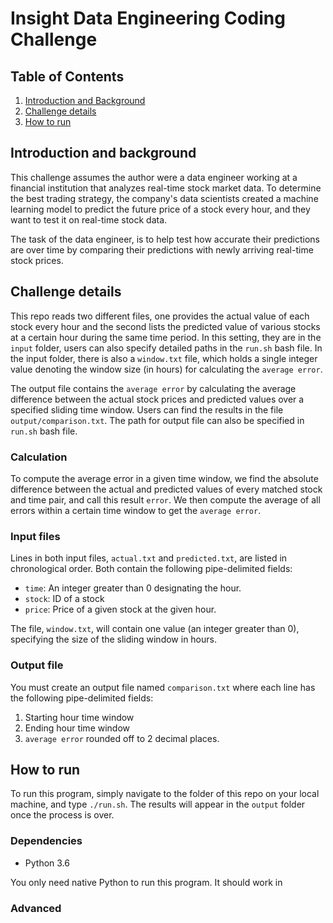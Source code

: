 # Insight Data Engineering Coding Challenge
## Table of Contents
1. [Introduction and Background](README.md#introduction)
1. [Challenge details](README.md#challenge-details)
1. [How to run](README.md#how-to-run)



## Introduction and background

This challenge assumes the author were a data engineer working at a financial institution that analyzes real-time stock market data. To determine the best trading strategy, the company's data scientists created a machine learning model to predict the future price of a stock every hour, and they want to test it on real-time stock data.

The task of the data engineer, is to help test how accurate their predictions are over time by comparing their predictions with newly arriving real-time stock prices.


## Challenge details

This repo reads two different files, one provides the actual value of each stock every hour and the second lists the predicted value of various stocks at a certain hour during the same time period. In this setting, they are in the `input` folder, users can also specify detailed paths in the `run.sh` bash file. In the input folder, there is also a `window.txt` file, which holds a single integer value denoting the window size (in hours) for calculating the `average error`.

The output file contains the `average error` by calculating the average difference between the actual stock prices and predicted values over a specified sliding time window. Users can find the results in the file `output/comparison.txt`. The path for output file can also be specified in `run.sh` bash file.


### Calculation
To compute the average error in a given time window, we find the absolute difference between the actual and predicted values of every matched stock and time pair, and call this result `error`. We then compute the average of all errors within a certain time window to get the `average error`.


### Input files

Lines in both input files, `actual.txt` and `predicted.txt`, are listed in chronological order. Both contain the following pipe-delimited fields:

* `time`: An integer greater than 0 designating the hour.
* `stock`: ID of a stock
* `price`: Price of a given stock at the given hour.

The file, `window.txt`, will contain one value (an integer greater than 0), specifying the size of the sliding window in hours.


### Output file

You must create an output file named `comparison.txt` where each line has the following pipe-delimited fields:

1. Starting hour time window
1. Ending hour time window
1. `average error` rounded off to 2 decimal places.


## How to run
To run this program, simply navigate to the folder of this repo on your local machine, and type `./run.sh`. The results will appear in the `output` folder once the process is over.

### Dependencies
- Python 3.6

You only need native Python to run this program. It should work in 
### Advanced
